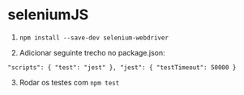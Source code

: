 # seleniumJS

1. `npm install --save-dev selenium-webdriver`

2. Adicionar seguinte trecho no package.json:

`"scripts": {
    "test": "jest"
  },
  "jest": {
    "testTimeout": 50000
}`

3. Rodar os testes com `npm test` 
